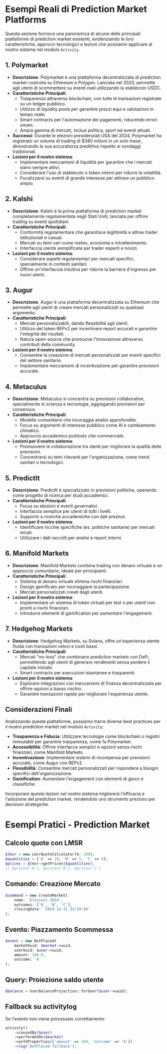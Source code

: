 # Esempi Reali di Prediction Market Platforms

Questa sezione fornisce una panoramica di alcune delle principali piattaforme di prediction market esistenti, evidenziando le loro caratteristiche, approcci tecnologici e lezioni che possiamo applicare al nostro sistema nel modulo `Activity`.

## 1. Polymarket

- **Descrizione**: Polymarket è una piattaforma decentralizzata di prediction market costruita su Ethereum e Polygon. Lanciata nel 2020, permette agli utenti di scommettere su eventi reali utilizzando la stablecoin USDC.
- **Caratteristiche Principali**:
  - Trasparenza attraverso blockchain, con tutte le transazioni registrate su un ledger pubblico.
  - Utilizzo di liquidity pools per garantire prezzi equi e valutazioni in tempo reale.
  - Smart contracts per l'automazione dei pagamenti, riducendo errori umani.
  - Ampia gamma di mercati, inclusi politica, sport ed eventi attuali.
- **Successi**: Durante le elezioni presidenziali USA del 2024, Polymarket ha registrato un volume di trading di $380 milioni in un solo mese, dimostrando la sua accuratezza predittiva rispetto ai sondaggi tradizionali.
- **Lezioni per il nostro sistema**:
  - Implementare meccanismi di liquidità per garantire che i mercati siano sempre attivi.
  - Considerare l'uso di stablecoin o token interni per ridurre la volatilità.
  - Focalizzarsi su eventi di grande interesse per attirare un pubblico ampio.

## 2. Kalshi

- **Descrizione**: Kalshi è la prima piattaforma di prediction market completamente regolamentata negli Stati Uniti, lanciata per offrire trading su eventi quotidiani.
- **Caratteristiche Principali**:
  - Conformità regolamentare che garantisce legittimità e attrae trader istituzionali e casual.
  - Mercati su temi vari come meteo, economia e intrattenimento.
  - Interfaccia utente semplificata per trader esperti e novizi.
- **Lezioni per il nostro sistema**:
  - Considerare aspetti regolamentari per mercati specifici, specialmente in contesti sanitari.
  - Offrire un'interfaccia intuitiva per ridurre la barriera d'ingresso per nuovi utenti.

## 3. Augur

- **Descrizione**: Augur è una piattaforma decentralizzata su Ethereum che permette agli utenti di creare mercati personalizzati su qualsiasi argomento.
- **Caratteristiche Principali**:
  - Mercati personalizzabili, dando flessibilità agli utenti.
  - Utilizzo del token REPv2 per incentivare report accurati e garantire l'integrità dei risultati.
  - Natura open-source che promuove l'innovazione attraverso contributi della community.
- **Lezioni per il nostro sistema**:
  - Consentire la creazione di mercati personalizzati per eventi specifici del settore sanitario.
  - Implementare meccanismi di incentivazione per garantire previsioni accurate.

## 4. Metaculus

- **Descrizione**: Metaculus si concentra su previsioni collaborative, specialmente in scienza e tecnologia, aggregando previsioni per consensus.
- **Caratteristiche Principali**:
  - Modello comunitario che incoraggia analisi approfondite.
  - Focus su argomenti di interesse pubblico come AI e cambiamento climatico.
  - Approccio accademico piuttosto che commerciale.
- **Lezioni per il nostro sistema**:
  - Promuovere la collaborazione tra utenti per migliorare la qualità delle previsioni.
  - Concentrarsi su temi rilevanti per l'organizzazione, come trend sanitari o tecnologici.

## 5. PredictIt

- **Descrizione**: PredictIt è specializzato in previsioni politiche, operando come progetto di ricerca per studi accademici.
- **Caratteristiche Principali**:
  - Focus su elezioni e eventi governativi.
  - Interfaccia semplice per utenti di tutti i livelli.
  - Supporto a ricerche accademiche con dati preziosi.
- **Lezioni per il nostro sistema**:
  - Identificare nicchie specifiche (es. politiche sanitarie) per mercati mirati.
  - Utilizzare i dati raccolti per analisi e report interni.

## 6. Manifold Markets

- **Descrizione**: Manifold Markets combina trading con denaro virtuale e un approccio comunitario, ideale per principianti.
- **Caratteristiche Principali**:
  - Sistema di denaro virtuale elimina rischi finanziari.
  - Design gamificato per incoraggiare la partecipazione.
  - Mercati personalizzati creati dagli utenti.
- **Lezioni per il nostro sistema**:
  - Implementare un sistema di token virtuali per test o per utenti non pronti a rischi finanziari.
  - Introdurre elementi di gamification per aumentare l'engagement.

## 7. Hedgehog Markets

- **Descrizione**: Hedgehog Markets, su Solana, offre un'esperienza utente fluida con transazioni veloci e costi bassi.
- **Caratteristiche Principali**:
  - Mercati "no-loss" che combinano prediction markets con DeFi, permettendo agli utenti di generare rendimenti senza perdere il capitale iniziale.
  - Smart contracts per esecuzioni istantanee e trasparenti.
- **Lezioni per il nostro sistema**:
  - Esplorare integrazioni con meccanismi di finanza decentralizzata per offrire opzioni a basso rischio.
  - Garantire transazioni rapide per migliorare l'esperienza utente.

## Considerazioni Finali

Analizzando queste piattaforme, possiamo trarre diverse best practices per il nostro prediction market nel modulo `Activity`:
- **Trasparenza e Fiducia**: Utilizzare tecnologie come blockchain o registri immutabili per garantire trasparenza, come fa Polymarket.
- **Accessibilità**: Offrire interfacce semplici e opzioni senza rischi finanziari, come Manifold Markets.
- **Incentivazione**: Implementare sistemi di ricompensa per previsioni accurate, come Augur con REPv2.
- **Flessibilità**: Consentire mercati personalizzati per rispondere a bisogni specifici dell'organizzazione.
- **Gamification**: Aumentare l'engagement con elementi di gioco e classifiche.

Incorporare queste lezioni nel nostro sistema migliorerà l'efficacia e l'adozione del prediction market, rendendolo uno strumento prezioso per decisioni strategiche.

# Esempi Pratici - Prediction Market

## Calcolo quote con LMSR
```php
$lmsr = new LmsrQuoteCalculator(b: 100);
$quantities = ['A' => 10, 'B' => 5, 'C' => 0];
$prices = $lmsr->getPrices($quantities);
// $prices['A'], $prices['B'], $prices['C']
```

## Comando: Creazione Mercato
```php
$command = new CreateMarket(
    name: 'Elezioni 2024',
    outcomes: ['A', 'B', 'C'],
    closingDate: '2024-12-31 23:59:59'
);
```

## Evento: Piazzamento Scommessa
```php
$event = new BetPlaced(
    marketUuid: $market->uuid,
    userUuid: $user->uuid,
    amount: 100.0,
    outcome: 'A'
);
```

## Query: Proiezione saldo utente
```php
$balance = UserBalanceProjection::forUser($user->uuid);
```

## Fallback su activitylog
Se l'evento non viene processato correttamente:
```php
activity()
    ->causedBy($user)
    ->performedOn($market)
    ->withProperties(['amount' => 100, 'outcome' => 'A'])
    ->log('BetPlaced fallback');
```
